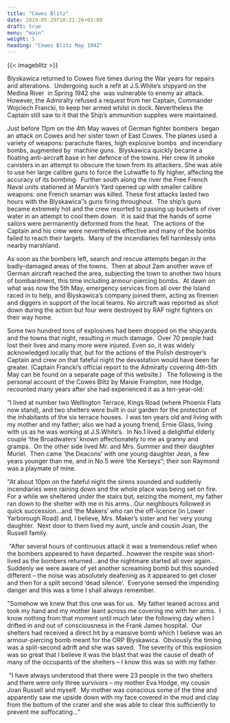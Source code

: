 ```yaml
---
title: "Cowes Blitz"
date: 2019-05-29T10:21:26+01:00
draft: true
menu: "main"
weight: 5
heading: "Cowes Blitz May 1942"
---
```



{{< imageblitz >}} 

Blyskawica returned to Cowes five times during the War years for repairs and alterations.  Undergoing such a refit at J.S.White’s shipyard on the Medina River  in Spring 1942 she  was vulnerable to enemy air attack. However, the Admiralty refused a request from her Captain, Commander Wojciech Francki, to keep her armed whilst in dock. Nevertheless the Captain still saw to it that the Ship’s ammunition supplies were maintained.

Just before 11pm on the 4th May waves of German fighter bombers  began an attack on Cowes and her sister town of East Cowes. The planes used a variety of weapons: parachute flares, high explosive bombs  and incendiary bombs, augmented by  machine guns.  Blyskawica quickly became a floating anti-aircraft base in her defence of the towns. Her crew lit smoke canisters in an attempt to obscure the town from its attackers. She was able to use her large calibre guns to force the Lutwaffe to fly higher, affecting the accuracy of its bombing.  Further south along the river the Free French Naval units stationed at Marvin’s Yard opened up with smaller calibre weapons: one French seaman was killed. These first attacks lasted two hours with the Blyskawica’’s guns firing throughout.  The ship’s guns became extremely hot and the crew resorted to passing up buckets of river water in an attempt to cool them down.  It is said that the hands of some sailors were permanently deformed from the heat.  The actions of the Captain and his crew were nevertheless effective and many of the bombs failed to reach their targets.  Many of the incendiaries fell harmlessly onto nearby marshland.

As soon as the bombers left, search and rescue attempts began in the badly-damaged areas of the towns.  Then at about 2am another wave of German aircraft reached the area, subjecting the town to another two hours of bombardment, this time including armour-piercing bombs.  At dawn on what was now the 5th May, emergency services from all over the Island raced in to help, and Blyskawica’s company joined them, acting as firemen and diggers in support of the local teams. No aircraft was reported as shot down during the action but four were destroyed by RAF night fighters on their way home.

Some two hundred tons of explosives had been dropped on the shipyards and the towns that night, resulting in much damage.  Over 70 people had lost their lives and many more were injured. Even so, it was widely acknowledged locally that, but for the actions of the Polish destroyer’s Captain and crew on that fateful night the devastation would have been far greater.
(Captain Francki’s official report to the Admiralty covering 4th-5th May can be found on a separate page of this website.)
 
The following is the personal account of the Cowes Blitz by Maisie Frampton, nee Hodge, recounted many years after she had experienced it as a ten-year-old:

“I lived at number two Wellington Terrace, Kings Road (where Phoenix Flats now stand), and two shelters were built in our garden for the protection of the inhabitants of the six terrace houses.  I was ten years old and living with my mother and my father; also we had a young friend, Ernie Glass, living with us as he was working at J.S.White’s.  In No.1 lived a delightful elderly couple ‘the Broadwaters’ known affectionately to me as granny and gramps.  On the other side lived Mr. and Mrs. Summer and their daughter Muriel.  Then came ‘the Deacons’ with one young daughter Jean, a few years younger than me, and in No.5 were ‘the Kerseys”; their son Raymond was a playmate of mine.

"At about 10pm on the fateful night the sirens sounded and suddenly incendiaries were raining down and the whole place was being set on fire.  For a while we sheltered under the stairs but, seizing the moment, my father ran down to the shelter with me in his arms…Our neighbours followed in quick succession…and ‘the Makers’ who ran the off-licence (in Lower Yarborough Road) and, I believe, Mrs. Maker’s sister and her very young daughter.  Next door to them lived my aunt, uncle and cousin Joan, the Russell family.

 "After several hours of continuous attack it was a tremendous relief when the bombers appeared to have departed…however the respite was short-lived as the bombers returned…and the nightmare started all over again…Suddenly we were aware of yet another screaming bomb but this sounded different – the noise was absolutely deafening as it appeared to get closer and then for a split second ‘dead silence’.  Everyone sensed the impending danger and this was a time I shall always remember.

"Somehow we knew that this one was for us.  My father leaned across and took my hand and my mother leant across me covering me with her arms.  I know nothing from that moment until much later the following day when I drifted in and out of consciousness in the Frank James hospital.  Our shelters had received a direct hit by a massive bomb which I believe was an armour-piercing bomb meant for the ORP Blyskawica.  Obviously the timing was a split-second adrift and she was saved.  The severity of this explosion was so great that I believe it was the blast that was the cause of death of many of the occupants of the shelters – I know this was so with my father.

 "I have always understood that there were 23 people in the two shelters and there were only three survivors – my mother Eva Hodge, my cousin Joan Russell and myself.  My mother was conscious some of the time and apparently saw me upside down with my face covered in the mud and clay from the bottom of the crater and she was able to clear this sufficiently to prevent me suffocating…”

